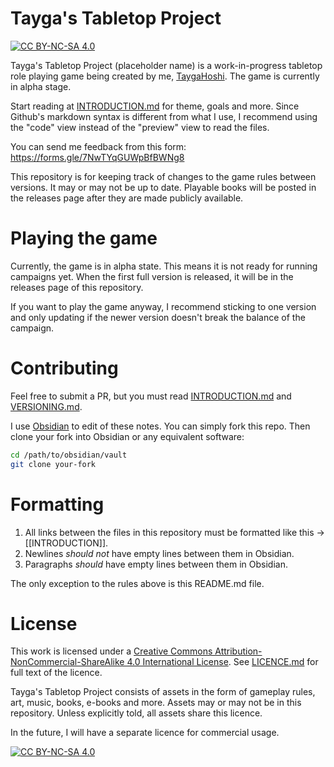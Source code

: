 # Tayga's Tabletop Project
[![CC BY-NC-SA 4.0][cc-by-nc-sa-shield]][cc-by-nc-sa]

Tayga's Tabletop Project (placeholder name) is a work-in-progress tabletop role playing game being created by me, [TaygaHoshi](https://github.com/TaygaHoshi). The game is currently in alpha stage.

Start reading at [INTRODUCTION.md](INTRODUCTION.md) for theme, goals and more. Since Github's markdown syntax is different from what I use, I recommend using the "code" view instead of the "preview" view to read the files.

You can send me feedback from this form: https://forms.gle/7NwTYqGUWpBfBWNg8

This repository is for keeping track of changes to the game rules between versions. It may or may not be up to date. Playable books will be posted in the releases page after they are made publicly available.

# Playing the game
Currently, the game is in alpha state. This means it is not ready for running campaigns yet. When the first full version is released, it will be in the releases page of this repository. 

If you want to play the game anyway, I recommend sticking to one version and only updating if the newer version doesn't break the balance of the campaign.

# Contributing
Feel free to submit a PR, but you must read [INTRODUCTION.md](INTRODUCTION.md) and [VERSIONING.md](VERSIONING.md).

I use [Obsidian](https://obsidian.md/) to edit of these notes. You can simply fork this repo.
Then clone your fork into Obsidian or any equivalent software:
```bash
cd /path/to/obsidian/vault
git clone your-fork
```

# Formatting
1. All links between the files in this repository must be formatted like this -> [[INTRODUCTION]]. 
2. Newlines *should not* have empty lines between them in Obsidian. 
3. Paragraphs *should* have empty lines between them in Obsidian.

The only exception to the rules above is this README.md file.

# License
This work is licensed under a
[Creative Commons Attribution-NonCommercial-ShareAlike 4.0 International License][cc-by-nc-sa]. See [LICENCE.md](LICENCE.md) for full text of the licence.

Tayga's Tabletop Project consists of assets in the form of gameplay rules, art, music, books, e-books and more. Assets may or may not be in this repository. Unless explicitly told, all assets share this licence.

In the future, I will have a separate licence for commercial usage. 

[![CC BY-NC-SA 4.0][cc-by-nc-sa-image]][cc-by-nc-sa]

[cc-by-nc-sa]: http://creativecommons.org/licenses/by-nc-sa/4.0/
[cc-by-nc-sa-image]: https://licensebuttons.net/l/by-nc-sa/4.0/88x31.png
[cc-by-nc-sa-shield]: https://img.shields.io/badge/License-CC%20BY--NC--SA%204.0-lightgrey.svg
